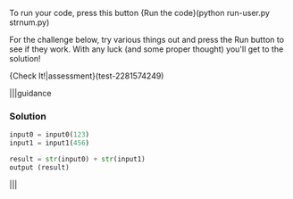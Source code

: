 To run your code, press this button {Run the code}(python run-user.py strnum.py)

For the challenge below, try various things out and press the Run button to see if they work. With any luck (and some proper thought) you'll get to the solution!

{Check It!|assessment}(test-2281574249)

|||guidance
### Solution
```python
input0 = input0(123)
input1 = input1(456)

result = str(input0) + str(input1)
output (result)
```
|||